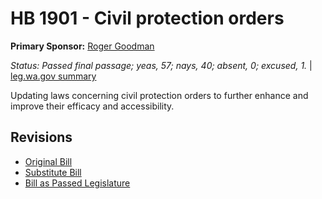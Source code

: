 # HB 1901 - Civil protection orders
**Primary Sponsor:** [Roger Goodman](/person/leg/roger.goodman.md)

*Status: Passed final passage; yeas, 57; nays, 40; absent, 0; excused, 1.* | [leg.wa.gov summary](https://app.leg.wa.gov/billsummary?BillNumber=1901&Year=2021)

Updating laws concerning civil protection orders to further enhance and improve their efficacy and accessibility.

## Revisions
* [Original Bill](1/)
* [Substitute Bill](S/)
* [Bill as Passed Legislature](S.PL/)